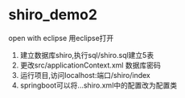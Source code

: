 # shiro_demo2

open with eclipse   用eclipse打开

1. 建立数据库shiro,执行sql/shiro.sql建立5表
2. 更改src/applicationContext.xml 数据库密码
3. 运行项目,访问localhost:端口/shiro/index
4. springboot可以将...shiro.xml中的配置改为配置类


